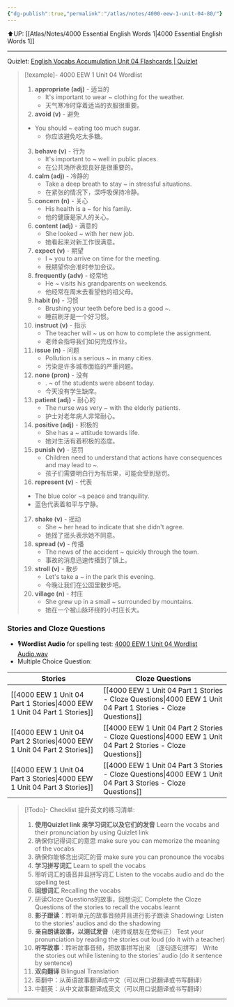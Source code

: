 ```yaml
---
{"dg-publish":true,"permalink":"/atlas/notes/4000-eew-1-unit-04-80/"}
---
```


⬆️UP: [[Atlas/Notes/4000 Essential English Words 1\|4000 Essential English Words 1]]

---
Quizlet: [English Vocabs Accumulation Unit 04 Flashcards | Quizlet](https://quizlet.com/910510907/english-vocabs-400-1000-set-04-flash-cards/?i=1vbzw5&x=1jqt)


> [!example]- 4000 EEW 1 Unit 04 Wordlist
> 1. **appropriate (adj)** - 适当的
>     - It's important to wear ~ clothing for the weather. 
>     - 天气寒冷时穿着适当的衣服很重要。
> 2. **avoid (v)** - 避免
> 	- You should ~ eating too much sugar. 
>     - 你应该避免吃太多糖。
> 3. **behave (v)** - 行为
>     - It's important to ~ well in public places. 
>     - 在公共场所表现良好是很重要的。
> 4. **calm (adj)** - 冷静的
>     - Take a deep breath to stay ~ in stressful situations. 
>     - 在紧张的情况下，深呼吸保持冷静。
> 5. **concern (n)** - 关心
>     - His health is a ~ for his family. 
>     - 他的健康是家人的关心。
> 6. **content (adj)** - 满意的
>     - She looked ~ with her new job. 
>     - 她看起来对新工作很满意。
> 7. **expect (v)** - 期望
>     - I ~ you to arrive on time for the meeting. 
>     - 我期望你会准时参加会议。
> 8. **frequently (adv)** - 经常地
>     - He ~ visits his grandparents on weekends. 
>     - 他经常在周末去看望他的祖父母。
> 9. **habit (n)** - 习惯
>     - Brushing your teeth before bed is a good ~. 
>     - 睡前刷牙是一个好习惯。
> 10. **instruct (v)** - 指示
>     - The teacher will ~ us on how to complete the assignment. 
>     - 老师会指导我们如何完成作业。
> 11. **issue (n)** - 问题
>     - Pollution is a serious ~ in many cities. 
>     - 污染是许多城市面临的严重问题。
> 12. **none (pron)** - 没有
>     - . ~ of the students were absent today. 
>     - 今天没有学生缺席。
> 13. **patient (adj)** - 耐心的
>     - The nurse was very ~ with the elderly patients. 
>     - 护士对老年病人非常耐心。
> 14. **positive (adj)** - 积极的
>     - She has a ~ attitude towards life. 
>     - 她对生活有着积极的态度。
> 15. **punish (v)** - 惩罚
>     - Children need to understand that actions have consequences and may lead to ~. 
>     - 孩子们需要明白行为有后果，可能会受到惩罚。
> 16. **represent (v)** - 代表    
> 	- The blue color ~s peace and tranquility. 
> 	- 蓝色代表着和平与宁静。
> 17. **shake (v)** - 摇动
>     - She ~ her head to indicate that she didn't agree. 
>     - 她摇了摇头表示她不同意。
> 18. **spread (v)** - 传播
>     - The news of the accident ~ quickly through the town. 
>     - 事故的消息迅速传播到了镇上。
> 19. **stroll (v)** - 散步
>     - Let's take a ~ in the park this evening. 
>     - 今晚让我们在公园里散步吧。
> 20. **village (n)** - 村庄
>     - She grew up in a small ~ surrounded by mountains. 
>     - 她在一个被山脉环绕的小村庄长大。
### Stories and Cloze Questions
- 🎙️**Wordlist Audio** for spelling test: [4000 EEW 1 Unit 04 Wordlist Audio.wav]()
- Multiple Choice Question:

| Stories                               | Cloze Questions                                         |
| ------------------------------------- | ------------------------------------------------------- |
| [[4000 EEW 1 Unit 04 Part 1 Stories\|4000 EEW 1 Unit 04 Part 1 Stories]] | [[4000 EEW 1 Unit 04 Part 1 Stories - Cloze Questions\|4000 EEW 1 Unit 04 Part 1 Stories - Cloze Questions]] |
| [[4000 EEW 1 Unit 04 Part 2 Stories\|4000 EEW 1 Unit 04 Part 2 Stories]] | [[4000 EEW 1 Unit 04 Part 2 Stories - Cloze Questions\|4000 EEW 1 Unit 04 Part 2 Stories - Cloze Questions]] |
| [[4000 EEW 1 Unit 04 Part 3 Stories\|4000 EEW 1 Unit 04 Part 3 Stories]] | [[4000 EEW 1 Unit 04 Part 3 Stories - Cloze Questions\|4000 EEW 1 Unit 04 Part 3 Stories - Cloze Questions]] |

> [!Todo]- Checklist 提升英文的练习清单:
> 
> 1. **使用Quizlet link 来学习词汇以及它们的发音** 
>    Learn the vocabs and their pronunciation by using Quizlet link
>	1. 确保你记得词汇的意思 
>	   make sure you can memorize the meaning of the vocabs
>	2. 确保你能够念出词汇的音 
>	   make sure you can pronounce the vocabs
> 2. **学习拼写词汇** Learn to spell the vocabs
>	1. 聆听词汇的语音并且拼写词汇 
>	   Listen to the vocabs audio and do the spelling test
> 3. **回想词汇** Recalling the vocabs
>	1. 研读Cloze Questions的故事，回想词汇 
>	   Complete the Cloze Questions of the stories to recall the vocabs learnt
> 4. **影子跟读**：聆听单元的故事音频并且进行影子跟读 
>    Shadowing: Listen to the stories' audios and do the shadowing
> 5. **亲自朗读故事，以测试发音**（老师或朋友在旁纠正）
>    Test your pronunciation by reading the stories out loud (do it with a teacher)
> 6. **听写故事**：聆听故事音频，把故事拼写出来 （逐句逐句拼写）
>   Write the stories out while listening to the stories' audio (do it sentence by sentence)
> 7. **双向翻译** Bilingual Translation 
> 	1. 英翻中：从英语故事翻译成中文（可以用口说翻译或书写翻译）
> 	2. 中翻英：从中文故事翻译成英文（可以用口说翻译或书写翻译）

---
